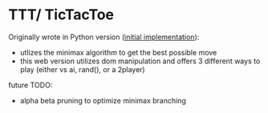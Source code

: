# TTT/ TicTacToe

Originally wrote in Python version ([initial implementation](https://github.com/bishal0922/tictactoe-ai)):
- utlizes the minimax algorithm to get the best possible move
- this web version utilizes dom manipulation and offers 3 different ways to play (either vs ai, rand(), or a 2player)


future TODO:
- alpha beta pruning to optimize minimax branching
